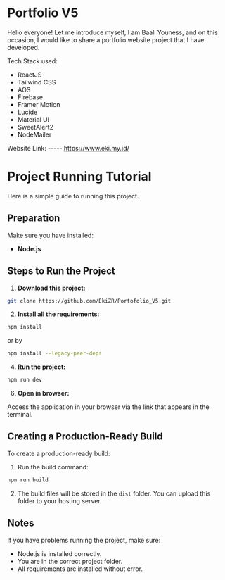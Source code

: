 # Portfolio V5
Hello everyone!
Let me introduce myself, I am Baali Youness, and on this occasion, I would like to share a portfolio website project that I have developed.

Tech Stack used:
- ReactJS
- Tailwind CSS
- AOS
- Firebase
- Framer Motion
- Lucide
- Material UI
- SweetAlert2
- NodeMailer


Website Link:
----- https://www.eki.my.id/


# Project Running Tutorial

Here is a simple guide to running this project.

## Preparation

Make sure you have installed:

- **Node.js**

## Steps to Run the Project

1. **Download this project:**

```bash
git clone https://github.com/EkiZR/Portofolio_V5.git
```

2. **Install all the requirements:**

```bash
npm install
```
or by

```bash
npm install --legacy-peer-deps
```

4. **Run the project:**

```bash
npm run dev
```

6. **Open in browser:**

Access the application in your browser via the link that appears in the terminal.

## Creating a Production-Ready Build

To create a production-ready build:

1. Run the build command:

```bash
npm run build
```

2. The build files will be stored in the `dist` folder. You can upload this folder to your hosting server.

## Notes

If you have problems running the project, make sure:

- Node.js is installed correctly.
- You are in the correct project folder.
- All requirements are installed without error.